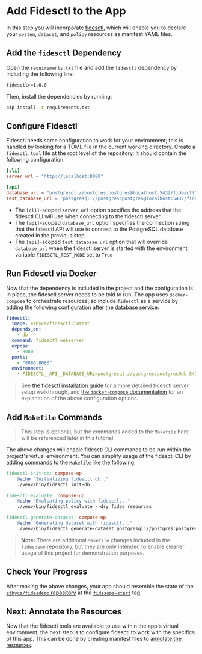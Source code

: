 # Add Fidesctl to the App

In this step you will incorporate [fidesctl](https://github.com/ethyca/fides), which will enable you to declare your `system`, `dataset`, and `policy` resources as manifest YAML files.

## Add the `fidesctl` Dependency

Open the `requirements.txt` file and add the `fidesctl` dependency by including the following line:

```txt
fidesctl>=1.0.0
```

Then, install the dependencies by running:

```sh
pip install -r requirements.txt
```

## Configure Fidesctl

Fidesctl needs some configuration to work for your environment; this is handled by looking for a TOML file in the current working directory. Create a `fidesctl.toml` file at the root level of the repository. It should contain the following configuration:

```toml
[cli]
server_url = "http://localhost:8080"

[api]
database_url = "postgresql://postgres:postgres@localhost:5432/fidesctl"
test_database_url = "postgresql://postgres:postgres@localhost:5432/fidesctl_test"
```

- The `[cli]`-scoped `server_url` option specifies the address that the fidesctl CLI will use when connecting to the fidesctl server.
- The `[api]`-scoped `database_url` option specifies the connection string that the fidesctl API will use to connect to the PostgreSQL database created in the previous step.
- The `[api]`-scoped `test_database_url` option that will override `database_url` when the fidesctl server is started with the environment variable `FIDESCTL_TEST_MODE` set to `True`

## Run Fidesctl via Docker

Now that the dependency is included in the project and the configuration is in place, the fidesctl server needs to be told to run. The app uses `docker-compose` to orchestrate resources, so include `fidesctl` as a service by adding the following configuration after the database service:

```yaml
fidesctl:
  image: ethyca/fidesctl:latest
  depends_on:
    - db
  command: fidesctl webserver
  expose:
    - 8080
  ports:
    - "8080:8080"
  environment:
    - FIDESCTL__API__DATABASE_URL=postgresql://postgres:postgres@db:5432/fidesctl
```

> See [the fidesctl installation guide](../installation/installation.md) for a more detailed fidesctl server setup walkthrough, and [the `docker-compose` documentation](https://docs.docker.com/compose/compose-file/) for an explanation of the above configuration options.

## Add `Makefile` Commands

> This step is optional, but the commands added to the `Makefile` here will be referenced later in this tutorial.

The above changes will enable fidesctl CLI commands to be run within the project's virtual environment. You can simplify usage of the fidesctl CLI by adding commands to the `Makefile` like the following:

```makefile
fidesctl-init-db: compose-up
	@echo "Initializing fidesctl db.."
	./venv/bin/fidesctl init-db

fidesctl-evaluate: compose-up
	@echo "Evaluating policy with fidesctl..."
	./venv/bin/fidesctl evaluate --dry fides_resources

fidesctl-generate-dataset: compose-up
	@echo "Generating dataset with fidesctl..."
	./venv/bin/fidesctl generate-dataset postgresql://postgres:postgres@localhost:5432/flaskr example.yml
```

> **Note:** There are additional `Makefile` changes included in the `fidesdemo` repository, but they are only intended to enable cleaner usage of this project for demonstration purposes.

## Check Your Progress

After making the above changes, your app should resemble the state of the [`ethyca/fidesdemo` repository](https://github.com/ethyca/fidesdemo) at the [`fidesops-start`](https://github.com/ethyca/fidesdemo/releases/tag/fidesops-start) tag.

## Next: Annotate the Resources

Now that the fidesctl tools are available to use within the app's virtual environment, the next step is to configure fidesctl to work with the specifics of this app. This can be done by creating manifest files to [annotate the resources](dataset.md).
